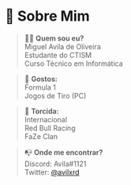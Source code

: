  # 💫 Sobre Mim <br />

> 🕵🏻️ **Quem sou eu?** <br />
Miguel Avila de Oliveira <br />
Estudante do CTISM <br />
Curso Técnico em Informática <br />
>

> 👾 **Gostos:** <br />
Formula 1 <br />
Jogos de Tiro (PC) <br />
>

> 🥳 **Torcida:** <br />
Internacional <br />
Red Bull Racing <br />
FaZe Clan <br />
>

> 📭 **Onde me encontrar?** <br />
Discord: Avila#1121 <br />
Twitter: [@avilxrd](https://twitter.com/avilxrd) <br />
>